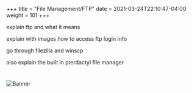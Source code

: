 +++
title = "File Management/FTP"
date =  2021-03-24T22:10:47-04:00
weight = 101
+++

explain ftp and what it means

explain with images how to access ftp login info

go through filezilla and winscp

also explain the built in pterdactyl file manager


#
![Banner](/images/fishy.gif)